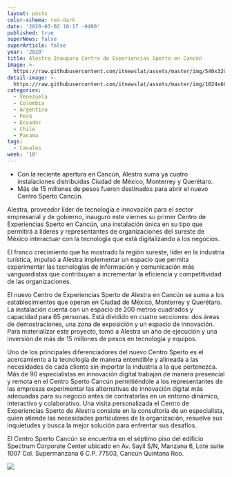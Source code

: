 ```yaml
---
layout: posts
color-schema: red-dark
date: '2020-03-02 10:17 -0400'
published: true
superNews: false
superArticle: false
year: '2020'
title: Alestra Inaugura Centro de Experiencias Sperto en Cancún
image: >-
  https://raw.githubusercontent.com/itnewslat/assets/master/img/540x320/Cancun-p.jpg
detail-image: >-
  https://raw.githubusercontent.com/itnewslat/assets/master/img/1024x680/Cancun-g.jpg
categories:
  - Venezuela
  - Colombia
  - Argentina
  - Perú
  - Ecuador
  - Chile
  - Panama
tags:
  - Canales
week: '10'
---
```

- Con la reciente apertura en Cancún, Alestra suma ya cuatro instalaciones distribuidas Ciudad de México, Monterrey y Querétaro. 
- Más de 15 millones de pesos fueron destinados para abrir el nuevo Centro Sperto Cancún.

Alestra, proveedor líder de tecnología e innovación para el sector empresarial y de gobierno, inauguró este viernes su primer Centro de Experiencias Sperto en Cancún, una instalación única en su tipo que permitirá a líderes y representantes de organizaciones del sureste de México interactuar con la tecnología que está digitalizando a los negocios. 

El franco crecimiento que ha mostrado la región sureste, líder en la industria turística, impulsó a Alestra implementar un espacio que permita experimentar las tecnologías de información y comunicación más vanguardistas que contribuyan a incrementar la eficiencia y competitividad de las organizaciones. 

El nuevo Centro de Experiencias Sperto de Alestra en Cancún se suma a los establecimientos que operan en Ciudad de México, Monterrey y Querétaro. La instalación cuenta con un espacio de 200 metros cuadrados y capacidad para 65 personas. Está dividido en cuatro secciones:  dos áreas de demostraciones, una zona de exposición y un espacio de innovación. Para materializar este proyecto, tomó a Alestra un año de ejecución y una inversión de más de 15 millones de pesos en tecnología y equipos. 

Uno de los principales diferenciadores del nuevo Centro Sperto es el acercamiento a la tecnología de manera entendible y alineada a las necesidades de cada cliente sin importar la industria a la que pertenezca. Más de 90 especialistas en innovación digital trabajan de manera presencial y remota en el Centro Sperto Cancún permitiéndole a los representantes de las empresas experimentar las alternativas de innovación digital más adecuadas para su negocio antes de contratarlas en un entorno dinámico, interactivo y colaborativo. 
Una visita personalizada el Centro de Experiencias Sperto de Alestra consiste en la consultoría de un especialista, quien atiende las necesidades particulares de la organización, resuelve sus inquietudes y busca la mejor solución para enfrentar sus desafíos. 

El Centro Sperto Cancún se encuentra en el séptimo piso del edificio Spectrum Corporate Center ubicado en Av. Sayil S/N, Manzana 6, Lote suite 1007 Col. Supermanzana 6 C.P. 77503, Cancún Quintana Roo. 

<img src="https://tracker.metricool.com/c3po.jpg?hash=56f88a41e39ab42c063cc51676587a04"/>